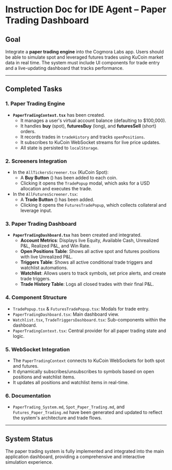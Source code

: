 # Instruction Doc for IDE Agent – Paper Trading Dashboard

## Goal
Integrate a **paper trading engine** into the Cogmora Labs app. Users should be able to simulate spot and leveraged futures trades using KuCoin market data in real time. The system must include UI components for trade entry and a live-updating dashboard that tracks performance.

---

## Completed Tasks

### 1. Paper Trading Engine
- **`PaperTradingContext.tsx`** has been created.
  - It manages a user's virtual account balance (defaulting to $100,000).
  - It handles **buy** (spot), **futuresBuy** (long), and **futuresSell** (short) orders.
  - It records trades in `tradeHistory` and tracks `openPositions`.
  - It subscribes to KuCoin WebSocket streams for live price updates.
  - All state is persisted to `localStorage`.

### 2. Screeners Integration
- In the `AllTickersScreener.tsx` (KuCoin Spot):
  - A **Buy Button** (<ShoppingCart/>) has been added to each coin.
  - Clicking it opens the `TradePopup` modal, which asks for a USD allocation and executes the trade.
- In the `AllFuturesScreener.tsx`:
  - A **Trade Button** (<BarChartHorizontal/>) has been added.
  - Clicking it opens the `FuturesTradePopup`, which collects collateral and leverage input.

### 3. Paper Trading Dashboard
- **`PaperTradingDashboard.tsx`** has been created and integrated.
  - **Account Metrics**: Displays live Equity, Available Cash, Unrealized P&L, Realized P&L, and Win Rate.
  - **Open Positions Table**: Shows all active spot and futures positions with live Unrealized P&L.
  - **Triggers Table**: Shows all active conditional trade triggers and watchlist automations.
  - **Watchlist**: Allows users to track symbols, set price alerts, and create trade triggers.
  - **Trade History Table**: Logs all closed trades with their final P&L.

### 4. Component Structure
- `TradePopup.tsx` & `FuturesTradePopup.tsx`: Modals for trade entry.
- `PaperTradingDashboard.tsx`: Main dashboard view.
- `Watchlist.tsx`, `TradeTriggersDashboard.tsx`: Sub-components within the dashboard.
- `PaperTradingContext.tsx`: Central provider for all paper trading state and logic.

### 5. WebSocket Integration
- The `PaperTradingContext` connects to KuCoin WebSockets for both spot and futures.
- It dynamically subscribes/unsubscribes to symbols based on open positions and watchlist items.
- It updates all positions and watchlist items in real-time.

### 6. Documentation
- `PaperTrading_System.md`, `Spot_Paper_Trading.md`, and `Futures_Paper_Trading.md` have been generated and updated to reflect the system's architecture and trade flows.

---

## System Status
The paper trading system is fully implemented and integrated into the main application dashboard, providing a comprehensive and interactive simulation experience.
